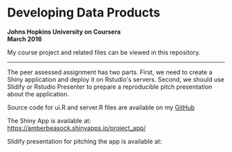 # Developing Data Products
**Johns Hopkins University on Coursera**  
**March 2016**

My course project and related files can be viewed in this repository.

---------------------------------------------------------------------------------------------------------------------------------------

The peer assessed assignment has two parts. First, we need to create a Shiny application and deploy it on Rstudio's servers. Second, we should use Slidify or Rstudio Presenter to prepare a reproducible pitch presentation about the application.

Source code for ui.R and server.R files are available on my [GitHub](https://github.com/abeasock/Developing_Data_Products-Coursera)

The Shiny App is available at: https://amberbeasock.shinyapps.io/project_app/

Slidify presentation for pitching the app is available at:
